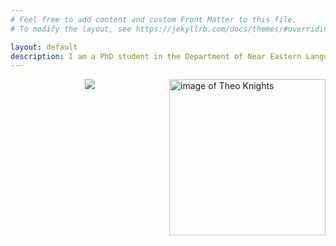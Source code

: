 ```yaml
---
# Feel free to add content and custom Front Matter to this file.
# To modify the layout, see https://jekyllrb.com/docs/themes/#overriding-theme-defaults

layout: default
description: I am a PhD student in the Department of Near Eastern Languages and Civilizations (NELC) at UChicago where I study early modern Ottoman history.
---
```

<head>
<link rel="canonical" href="https://theoknights.com" />
</head>
<div class="parent-selector">  
  <div style="float: right" class="desktoponly" id="container">
    <img alt="image of Theo Knights" src="{{ site.url }}/images/theoheadshot.jpg" 
            width="250" id="imgClickAndChange"   />
  </div>
  <div style="text-align: center" class="mobileonly" id="container">
    <img src="{{ site.url }}/images/theoheadshot.jpg"  style="max-width:100%;height:auto" />
  </div>

  <div id="container"> 
  </div>
</div>

<script language="javascript">

        var images = ["{{ site.url }}/images/theoheadshot.jpg"]

var imgState = 0;

var imgTag = document.getElementById("imgClickAndChange");

imgTag.addEventListener("click", function (event) {
  imgState = (++imgState % 1);
	event.target.src = images[imgState];
});
</script>